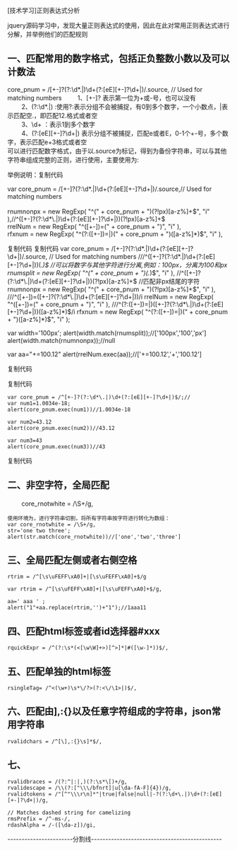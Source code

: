  [技术学习]正则表达式分析

jquery源码学习中，发现大量正则表达式的使用，因此在此对常用正则表达式进行分解，并举例他们的匹配规则

## 一、匹配常用的数字格式，包括正负整数小数以及可以计数法
   core_pnum = /[+-]?(?:\d*\.|)\d+(?:[eE][+-]?\d+|)/.source,  // Used for matching numbers
　　 1、[+-]? 表示第一位为+或-号，也可以没有  <br/>
　　 2、(?:\d*\.|) :使用?:表示分组不会被捕捉，有0到多个数字，一个小数点，|表示匹配空.，即匹配12.格式或者空  <br/>
　　 3、\d+ ：表示1到多个数字   <br/>
　　 4、(?:[eE][+-]?\d+|) 表示分组不被捕捉，匹配e或者E，0-1个+-号，多个数字，表示匹配e+3格式或者空   <br/>
    可以进行匹配数字格式，由于以.source为标记，得到为备份字符串，可以与其他字符串组成完整的正则，进行使用，主要使用为:  <br/>
    
举例说明：复制代码

   var core_pnum = /[+-]?(?:\d*\.|)\d+(?:[eE][+-]?\d+|)/.source,// Used for matching numbers      <br/>    
   rnumnonpx = new RegExp( "^(" + core_pnum + ")(?!px)[a-z%]+$", "i" ),//^([+-]?(?:\d*\.|)\d+(?:[eE][+-]?\d+|))(?!px)[a-z%]+$    <br/>
   rrelNum = new RegExp( "^([+-])=(" + core_pnum + ")", "i" ),   <br/>
   rfxnum = new RegExp( "^(?:([+-])=|)(" + core_pnum + ")([a-z%]*)$", "i" ),    <br/>

复制代码
复制代码
   var core_pnum = /[+-]?(?:\d*\.|)\d+(?:[eE][+-]?\d+|)/.source,  // Used for matching numbers
   ///^([+-]?(?:\d*\.|)\d+(?:[eE][+-]?\d+|))(.*)$
   //可以将数字与其他字符进行分离,例如：100px，分离为100和px
   rnumsplit = new RegExp( "^(" + core_pnum + ")(.*)$", "i" ),
   //^([+-]?(?:\d*\.|)\d+(?:[eE][+-]?\d+|))(?!px)[a-z%]+$
   //匹配非px结尾的字符
   rnumnonpx = new RegExp( "^(" + core_pnum + ")(?!px)[a-z%]+$", "i" ),
   ///^([+-])=([+-]?(?:\d*\.|)\d+(?:[eE][+-]?\d+|))/i
   rrelNum = new RegExp( "^([+-])=(" + core_pnum + ")", "i" ),
   ///^(?:([+-])=|)([+-]?(?:\d*\.|)\d+(?:[eE][+-]?\d+|))([a-z%]*)$/i
   rfxnum = new RegExp( "^(?:([+-])=|)(" + core_pnum + ")([a-z%]*)$", "i" );

var width='100px';
alert(width.match(rnumsplit));//['100px','100','px']
alert(width.match(rnumnonpx));//null

var aa="+=100.12"
alert(rrelNum.exec(aa));//['+=100.12','+','100.12']

复制代码


复制代码

    var core_pnum = /^[+-]?(?:\d*\.|)\d+(?:[eE][+-]?\d+|)$/;//
    var num1=1.0034e-18;
    alert(core_pnum.exec(num1))//1.0034e-18

    var num2=43.12
    alert(core_pnum.exec(num2))//43.12

    var num3=43
    alert(core_pnum.exec(num3))//43

复制代码

## 二、非空字符，全局匹配

　　 core_rnotwhite = /\S+/g,

    使用环境为，进行字符串切割，将所有字符串按字符进行转化为数组：
    var core_rnotwhite = /\S+/g,
    str='one two three';
    alert(str.match(core_rnotwhite))//['one','two','three']

## 三、全局匹配左侧或者右侧空格

    rtrim = /^[\s\uFEFF\xA0]+|[\s\uFEFF\xA0]+$/g

    var rtrim = /^[\s\uFEFF\xA0]+|[\s\uFEFF\xA0]+$/g,
    
    aa=' aaa ' ;
    alert("1"+aa.replace(rtrim,'')+"1");//1aaa11

## 四、匹配html标签或者id选择器#xxx

    rquickExpr = /^(?:\s*(<[\w\W]+>)[^>]*|#([\w-]*))$/,

## 五、匹配单独的html标签
    rsingleTag= /^<(\w+)\s*\/?>(?:<\/\1>|)$/,

## 六、匹配由],:{}以及任意字符组成的字符串，json常用字符串
    rvalidchars = /^[\],:{}\s]*$/,

## 七、
    rvalidbraces = /(?:^|:|,)(?:\s*\[)+/g,
    rvalidescape = /\\(?:["\\\/bfnrt]|u[\da-fA-F]{4})/g,
    rvalidtokens = /"[^"\\\r\n]*"|true|false|null|-?(?:\d+\.|)\d+(?:[eE][+-]?\d+|)/g,

    // Matches dashed string for camelizing
    rmsPrefix = /^-ms-/,
    rdashAlpha = /-([\da-z])/gi,

-----------------------分割线----------------------------------------------